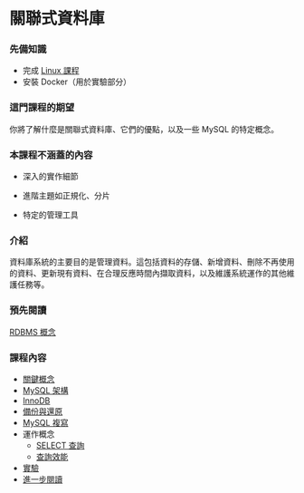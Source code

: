 # 關聯式資料庫

### 先備知識
*   完成 [Linux 課程](https://dictcp.github.io/school-of-sre/level101/linux_basics/intro/)
*   安裝 Docker（用於實驗部分）

### 這門課程的期望
你將了解什麼是關聯式資料庫、它們的優點，以及一些 MySQL 的特定概念。

### 本課程不涵蓋的內容
*   深入的實作細節

*   進階主題如正規化、分片

*   特定的管理工具

### 介紹
資料庫系統的主要目的是管理資料。這包括資料的存儲、新增資料、刪除不再使用的資料、更新現有資料、在合理反應時間內擷取資料，以及維護系統運作的其他維護任務等。

### 預先閱讀
[RDBMS 概念](https://beginnersbook.com/2015/04/rdbms-concepts/)

### 課程內容
- [關鍵概念](https://dictcp.github.io/school-of-sre/level101/databases_sql/concepts/)
- [MySQL 架構](https://dictcp.github.io/school-of-sre/level101/databases_sql/mysql/#mysql-architecture)
- [InnoDB](https://dictcp.github.io/school-of-sre/level101/databases_sql/innodb/)
- [備份與還原](https://dictcp.github.io/school-of-sre/level101/databases_sql/backup_recovery/)
- [MySQL 複寫](https://dictcp.github.io/school-of-sre/level101/databases_sql/replication/)
- 運作概念
    - [SELECT 查詢](https://dictcp.github.io/school-of-sre/level101/databases_sql/select_query/)
    - [查詢效能](https://dictcp.github.io/school-of-sre/level101/databases_sql/query_performance/)
- [實驗](https://dictcp.github.io/school-of-sre/level101/databases_sql/lab/)
- [進一步閱讀](https://dictcp.github.io/school-of-sre/level101/databases_sql/conclusion/#further-reading)
